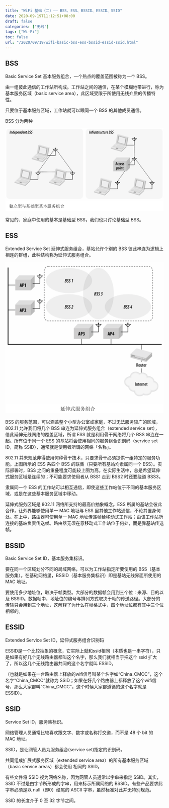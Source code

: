```yaml
---
title: "WiFi 基础（二）—— BSS、ESS、BSSID、ESSID、SSID"
date: 2020-09-19T11:12:51+08:00
draft: false
categories: ["无线"]
tags: ["Wi-Fi"]
toc: false
url: "/2020/09/19/wifi-basic-bss-ess-bssid-essid-ssid.html"
---
```


## BSS

Basic Service Set 基本服务组合，一个热点的覆盖范围被称为一个 BSS。

由一组彼此通信的工作站所构成。工作站之间的通信，在某个模糊地带进行，称为基本服务区域（basic service area），此区域受限于所使用无线介质的传播特性。

只要位于基本服务区域，工作站就可以跟同一个 BSS 的其他成员通信。

BSS 分为两种

![image-20200919133214657](/images/独立型与基础型BSS.png)

常见的、家庭中使用的基本是基础型 BSS，我们也只讨论基础型 BSS。

## ESS

Extended Service Set 延伸式服务组合，基站允许个别的 BSS 彼此串连为逻辑上相连的群组，此种结构称为延伸式服务组合。

![image-20200920034959588](/images/ESS.png)

BSS 的服务范围，可以涵盖整个小型办公室或家庭，不过无法服务较广的区域，802.11 允许我们将几个 BSS 串连为延伸式服务组合（extended service set），借此延伸无线网络的覆盖区域，所谓 ESS 就是利用骨干网络将几个 BSS 串连在一起。所有位于同一个 ESS 的基站将会使用相同的服务组合识别码（service set ID，简称 SSID），通常就是使用者所谓的网络「名称」。

802.11 并未规范非得使用何种骨干技术，只要求骨干必须提供一组特定的服务功能。上图所示的 ESS 系四个 BSS  的联集（只要所有基站均隶属同一个 ESS）。实际部署时，BSS 之问的重叠程度可能较上图为高。在实际生活中，总是希望延伸式服务区域是连续的；不可能要求使用者从 BSS1 走到 BSS2 时还要绕道 BSS3。

隶属同一个 ESS 的工作站可以相互通信，即使这些工作站位于不同的基本服务区域，或是在这些基本服务区域中移动。

延伸式服务区域是 802.11 网络所支持的最高价抽象概念。ESS 所属的基站会彼此合作，让外界能够使用单一 MAC 地址与 ESS 里其他工作站通信，不论其置身何处。在上中，路由器可使用单一 MAC 地址传递帧给移动式工作站；由该工作站所连接的基站负责传送帧。路由器无须在意移动式工作站位于何处，而是靠基站传送帧。

## BSSID

Basic Service Set ID，基本服务集标识。

要在同一个区域划分不同的局域网络，可以为工作站指定所要使用的 BSS（基本服务集）。在基础网络里，BSSID（基本服务集标识）即是基站无线界面所使用的 MAC 地址。

要使用多少地址位，取决于帧类型。大部分的数据帧会用到三个位：来源、目的以及 BSSID。数据帧中，地址位的编号与排列方式取决于帧的传送路径。大部分的传输只会用到三个地址，这解释了为什么在帧格式中，四个地址位都有其中三个位相邻的。

## ESSID

Extended Service Set ID，延伸式服务组合识别码

ESSID是一个比较抽象的概念，它实际上就和ssid相同（本质也是一串字符），只是如果有好几个无线路由器都叫这个名字，那么我们就相当于把这个 ssid 扩大了，所以这几个无线路由器共同的这个名字就叫 ESSID。

（也就是如果在一台路由器上释放的wifi信号叫某个名字如“China_CMCC”，这个名字“China_CMCC”就称为 SSID；如果在好几个路由器上都释放了这个wifi信号，那么大家都叫“China_CMCC”，这个时候大家都遵循的这个名字就是 ESSID）。

## SSID

Service Set ID，服务集标识。

网络管理人员通常比较喜欢跟文字、数字或名称打交道，而不是 48 个 bit 的 MAC 地址。

 SSID，是让网管人员为服务组合(service set)指定的识别码。

共同组成扩展式服务区域（extended service area）的所有基本服务区域（basic service areas）都会使用
相同的 SSID。

有些文件将 SSID 视为网络名称，因为网管人员通常以字串来指定 SSID。其实，SSID 不过是由字节所形成的字串，用来标示所属网络的 BSSID。有些产品要求此字串必须是以 null（即0）结尾的 ASCII 字串，虽然标准对此并无特别规范。

SSID 的长度介于 0 至 32 字节之间。